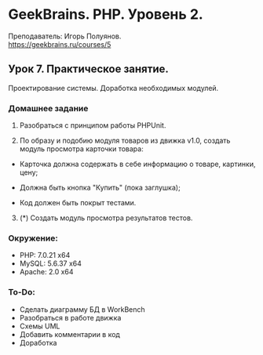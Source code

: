 # GeekBrains. PHP. Уровень 2.
Преподаватель: Игорь Полуянов.
<br>https://geekbrains.ru/courses/5

## Урок 7. Практическое занятие.
Проектирование системы. Доработка необходимых модулей.

### Домашнее задание

1. Разобраться с принципом работы PHPUnit.
  
2. По образу и подобию модуля товаров из движка v1.0, создать модуль просмотра карточки товара:

- Карточка должна содержать в себе информацию о товаре, картинки, цену;

- Должна быть кнопка "Купить" (пока заглушка);

- Код должен быть покрыт тестами.

3. (*) Создать модуль просмотра результатов тестов.

### Окружение:
- PHP: 7.0.21 x64
- MySQL: 5.6.37 x64
- Apache: 2.0 x64

### To-Do:
- Сделать диаграмму БД в WorkBench
- Разобраться в работе движка
- Схемы UML
- Добавить комментарии в код
- Доработка